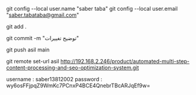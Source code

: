 git config --local user.name "saber taba"
git config --local user.email "saber.tabataba@gmail.com"


git add .


git commit -m "توضیح تغییرات"


git push asil main




git remote set-url asil http://192.168.2.246/product/automated-multi-step-content-processing-and-seo-optimization-system.git


username : saber13812002
password : wy6osFFjpqZ9WmKc7PCnxP4BCE4QnebrTBcARJqEf9w=



